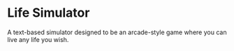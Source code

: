 # Life Simulator
A text-based simulator designed to be an arcade-style game where you can live any life you wish.
